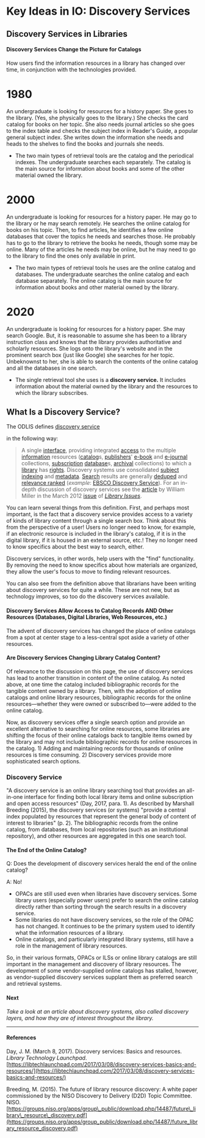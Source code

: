Key Ideas in IO: Discovery Services
===================================

**Discovery Services in Libraries**
-----------------------------------

#### Discovery Services Change the Picture for Catalogs

How users find the information resources in a library has changed over time, in conjunction with the technologies provided.

1980
====

An undergraduate is looking for resources for a history paper. She goes to the library. (Yes, she physically goes to the library.) She checks the card catalog for books on her topic. She also needs journal articles so she goes to the index table and checks the subject index in Reader's Guide, a popular general subject index. She writes down the information she needs and heads to the shelves to find the books and journals she needs.

*   The two main types of retrieval tools are the catalog and the periodical indexes. The undergraduate searches each separately. The catalog is the main source for information about books and some of the other material owned the library.  

2000
====

An undergraduate is looking for resources for a history paper. He may go to the library or he may search remotely. He searches the online catalog for books on his topic. Then, to find articles, he identifies a few online databases that cover the topics he needs and searches those. He probably has to go to the library to retrieve the books he needs, though some may be online. Many of the articles he needs may be online, but he may need to go to the library to find the ones only available in print.

*   The two main types of retrieval tools he uses are the online catalog and databases. The undergraduate searches the online catalog and each database separately. The online catalog is the main source for information about books and other material owned by the library.

2020
====

An undergraduate is looking for resources for a history paper. She may search Google. But, it is reasonable to assume she has been to a library instruction class and knows that the library provides authoritative and scholarly resources. She logs onto the library's website and in the prominent search box (just like Google) she searches for her topic. Unbeknownst to her, she is able to search the contents of the online catalog and all the databases in one search.

*   The single retrieval tool she uses is a **discovery service.** It includes information about the material owned by the library and the resources to which the library subscribes.

**What Is a Discovery Service?**
--------------------------------

The ODLIS defines [discovery service](https://products.abc-clio.com/ODLIS/odlis_d.aspx#discoveryservice)

in the following way:

> A single [interface](https://products.abc-clio.com/ODLIS/odlis_i.aspx#interface), providing integrated [access](https://products.abc-clio.com/ODLIS/odlis_a.aspx#access) to the multiple [information](https://products.abc-clio.com/ODLIS/odlis_i.aspx#information) resources ([catalog](https://products.abc-clio.com/ODLIS/odlis_c.aspx#catalog)s, [publishers](https://products.abc-clio.com/ODLIS/odlis_p.aspx#publisher)' [e-book](https://products.abc-clio.com/ODLIS/odlis_e.aspx#electronicbook) and [e-journal](https://products.abc-clio.com/ODLIS/odlis_e.aspx#electronicjournal) collections, [subscription](https://products.abc-clio.com/ODLIS/odlis_s.aspx#subscription) [database](https://products.abc-clio.com/ODLIS/odlis_d.aspx#database)s, [archival](https://products.abc-clio.com/ODLIS/odlis_a.aspx#archives) collections) to which a [library](https://products.abc-clio.com/ODLIS/odlis_l.aspx#library) has [rights](https://products.abc-clio.com/ODLIS/odlis_r.aspx#rights). Discovery systems use consolidated [subject](https://products.abc-clio.com/ODLIS/odlis_s.aspx#subject) [indexing](https://products.abc-clio.com/ODLIS/odlis_i.aspx#indexing) and [metadata](https://products.abc-clio.com/ODLIS/odlis_m.aspx#metadata). [Search](https://products.abc-clio.com/ODLIS/odlis_s.aspx#search) results are generally [deduped](https://products.abc-clio.com/ODLIS/odlis_d.aspx#deduping) and [relevance ranked](https://products.abc-clio.com/ODLIS/odlis_r.aspx#relevanceranking) (_example_: [EBSCO Discovery Service](http://www.ebscohost.com/discovery/eds-about)). For an in-depth discussion of discovery services see the [article](https://products.abc-clio.com/ODLIS/odlis_a.aspx#article) by William Miller in the March 2012 [issue](https://products.abc-clio.com/ODLIS/odlis_i.aspx#issue) of [_Library Issues_](http://www.libraryissues.com/).

You can learn several things from this definition. First, and perhaps most important, is the fact that a discovery service provides access to a variety of kinds of library content through a single search box. Think about this from the perspective of a user! Users no longer need to know, for example, if an electronic resource is included in the library's catalog, if it is in the digital library, if it is housed in an external source, etc.! They no longer need to know specifics about the best way to search, either.

Discovery services, in other words, help users with the "find" functionality. By removing the need to know specifics about how materials are organized, they allow the user's focus to move to finding relevant resources.

You can also see from the definition above that librarians have been writing about discovery services for quite a while. These are not new, but as technology improves, so too do the discovery services available.

#### Discovery Services Allow Access to Catalog Records AND Other Resources (Databases, Digital Libraries, Web Resources, etc.)

The advent of discovery services has changed the place of online catalogs from a spot at center stage to a less-central spot aside a variety of other resources.

#### Are Discovery Services Changing Library Catalog Content?

Of relevance to the discussion on this page, the use of discovery services has lead to another transition in content of the online catalog. As noted above, at one time the catalog included bibliographic records for the tangible content owned by a library. Then, with the adoption of online catalogs and online library resources, bibliographic records for the online resources—whether they were owned or subscribed to—were added to the online catalog.

Now, as discovery services offer a single search option and provide an excellent alternative to searching for online resources, some libraries are shifting the focus of their online catalogs back to tangible items owned by the library and may not include bibliographic records for online resources in the catalog. 1) Adding and maintaining records for thousands of online resources is time consuming. 2) Discovery services provide more sophisticated search options.

### **Discovery Service**

"A discovery service is an online library searching tool that provides an all-in-one interface for finding both local library items and online subscription and open access resources" (Day, 2017, para. 1). As described by Marshall Breeding (2015), the discovery services (or systems) "provide a central index populated by resources that represent the general body of content of interest to libraries" (p. 2). The bibliographic records from the online catalog, from databases, from local repositories (such as an institutional repository), and other resources are aggregated in this one search tool. 

#### The End of the Online Catalog?

Q: Does the development of discovery services herald the end of the online catalog?

A: No!

*   OPACs are still used even when libraries have discovery services. Some library users (especially power users) prefer to search the online catalog directly rather than sorting through the search results in a discovery service.
*   Some libraries do not have discovery services, so the role of the OPAC has not changed. It continues to be the primary system used to identify what the information resources of a library.
*   Online catalogs, and particularly integrated library systems, still have a role in the management of library resources.

So, in their various formats, OPACs or ILSs or online library catalogs are still important in the management and discovery of library resources. The development of some vendor-supplied online catalogs has stalled, however, as vendor-supplied discovery services supplant them as preferred search and retrieval systems.

#### **Next**

_Take a look at an article about discovery systems, also called discovery layers, and how they are of interest throughout the library._

* * *

#### References

Day, J. M. (March 8, 2017). Discovery services: Basics and resources. _Library Technology Launchpad_. [https://libtechlaunchpad.com/2017/03/08/discovery-services-basics-and-resources/](https://libtechlaunchpad.com/2017/03/08/discovery-services-basics-and-resources/)

Breeding, M. (2015). The future of library resource discovery: A white paper commissioned by the NISO Discovery to Delivery (D2D) Topic Committee. NISO. [https://groups.niso.org/apps/group\_public/download.php/14487/future\_library\_resource\_discovery.pdf](https://groups.niso.org/apps/group_public/download.php/14487/future_library_resource_discovery.pdf)